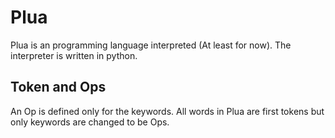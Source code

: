 # Plua

Plua is an programming language interpreted (At least for now). The interpreter is written in python.

## Token and Ops

An Op is defined only for the keywords.
All words in Plua are first tokens but only keywords are changed to be Ops.
